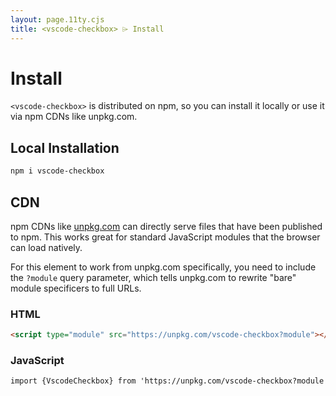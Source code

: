 ```yaml
---
layout: page.11ty.cjs
title: <vscode-checkbox> ⌲ Install
---
```


# Install

`<vscode-checkbox>` is distributed on npm, so you can install it locally or use it via npm CDNs like unpkg.com.

## Local Installation

```bash
npm i vscode-checkbox
```

## CDN

npm CDNs like [unpkg.com]() can directly serve files that have been published to npm. This works great for standard JavaScript modules that the browser can load natively.

For this element to work from unpkg.com specifically, you need to include the `?module` query parameter, which tells unpkg.com to rewrite "bare" module specificers to full URLs.

### HTML
```html
<script type="module" src="https://unpkg.com/vscode-checkbox?module"></script>
```

### JavaScript
```html
import {VscodeCheckbox} from 'https://unpkg.com/vscode-checkbox?module';
```
